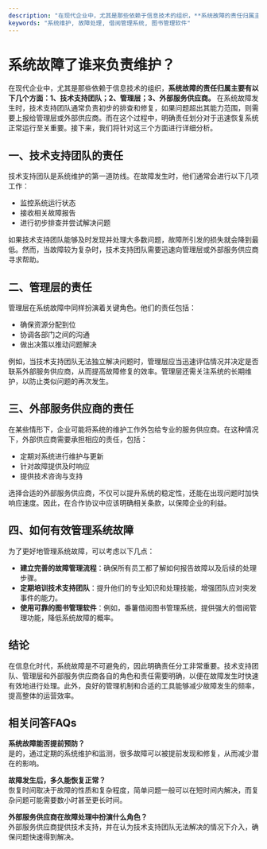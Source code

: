 ```yaml
---
description: "在现代企业中，尤其是那些依赖于信息技术的组织，**系统故障的责任归属主要有以下几个方面：1、技术支持团队；2、管理层；3、外部服务供应商。** 在系统故障发生时，技术支持团队通常负责初步的排查和修复，如果问题超出其能力范围，则需要上报给管理层或外部供应商。而在这个过程中，明确责任划分对于迅速恢复系统正常运行至关重要。接下来，我们将针对这三个方面进行详细分析。"
keywords: "系统维护, 故障处理, 借阅管理系统, 图书管理软件"
---
```

# 系统故障了谁来负责维护？

在现代企业中，尤其是那些依赖于信息技术的组织，**系统故障的责任归属主要有以下几个方面：1、技术支持团队；2、管理层；3、外部服务供应商。** 在系统故障发生时，技术支持团队通常负责初步的排查和修复，如果问题超出其能力范围，则需要上报给管理层或外部供应商。而在这个过程中，明确责任划分对于迅速恢复系统正常运行至关重要。接下来，我们将针对这三个方面进行详细分析。

## **一、技术支持团队的责任**

技术支持团队是系统维护的第一道防线。在故障发生时，他们通常会进行以下几项工作：

- 监控系统运行状态
- 接收相关故障报告
- 进行初步排查并尝试解决问题

如果技术支持团队能够及时发现并处理大多数问题，故障所引发的损失就会降到最低。然而，当故障较为复杂时，技术支持团队需要迅速向管理层或外部服务供应商寻求帮助。

## **二、管理层的责任**

管理层在系统故障中同样扮演着关键角色。他们的责任包括：

- 确保资源分配到位
- 协调各部门之间的沟通
- 做出决策以推动问题解决

例如，当技术支持团队无法独立解决问题时，管理层应当迅速评估情况并决定是否联系外部服务供应商，从而提高故障修复的效率。管理层还需关注系统的长期维护，以防止类似问题的再次发生。

## **三、外部服务供应商的责任**

在某些情形下，企业可能将系统的维护工作外包给专业的服务供应商。在这种情况下，外部供应商需要承担相应的责任，包括：

- 定期对系统进行维护与更新
- 针对故障提供及时响应
- 提供技术咨询与支持

选择合适的外部服务供应商，不仅可以提升系统的稳定性，还能在出现问题时加快响应速度。因此，在合作协议中应该明确相关条款，以保障企业的利益。

## **四、如何有效管理系统故障**

为了更好地管理系统故障，可以考虑以下几点：

- **建立完善的故障管理流程**：确保所有员工都了解如何报告故障以及后续的处理步骤。
- **定期培训技术支持团队**：提升他们的专业知识和处理技能，增强团队应对突发事件的能力。
- **使用可靠的图书管理软件**：例如，番薯借阅图书管理系统，提供强大的借阅管理功能，降低系统故障的概率。

## **结论**

在信息化时代，系统故障是不可避免的，因此明确责任分工非常重要。技术支持团队、管理层和外部服务供应商各自的角色和责任需要明确，以便在故障发生时快速有效地进行处理。此外，良好的管理机制和合适的工具能够减少故障发生的频率，提高整体的运营效率。

## 相关问答FAQs

**系统故障能否提前预防？**  
是的，通过定期的系统维护和监测，很多故障可以被提前发现和修复，从而减少潜在的影响。

**故障发生后，多久能恢复正常？**  
恢复时间取决于故障的性质和复杂程度，简单问题一般可以在短时间内解决，而复杂问题可能需要数小时甚至更长时间。

**外部服务供应商在故障处理中扮演什么角色？**  
外部服务供应商提供技术支持，并在认为技术支持团队无法解决的情况下介入，确保问题快速得到解决。
